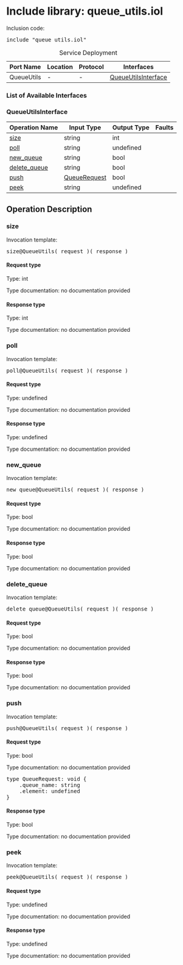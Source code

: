# Include library: queue_utils.iol

Inclusion code: <pre>include "queue_utils.iol"</pre>

<table>
  <caption>Service Deployment</caption>
  <thead>
    <tr>
      <th>Port Name</th>
      <th>Location</th>
      <th>Protocol</th>
      <th>Interfaces</th>
    </tr>
  </thead>
  <tbody>
    <tr>
      <td>QueueUtils</td>
      <td>-</td>
      <td>-</td>
      <td><a href="#QueueUtilsInterface">QueueUtilsInterface</a></td>
    </tr>
  </tbody>
</table>

<h3>List of Available Interfaces</h3>

<h3 id="QueueUtilsInterface">QueueUtilsInterface</h3>

<table>
  <thead>
    <tr>
      <th>Operation Name</th>
      <th>Input Type</th>
      <th>Output Type</th>
      <th>Faults</th>
    </tr>
  </thead>
  <tbody>
    <tr>
      <td><a href="#size">size</a></td>
      <td>string</td>
      <td>int</td>
      <td>
      </td>
    </tr>
    <tr>
      <td><a href="#poll">poll</a></td>
      <td>string</td>
      <td>undefined</td>
      <td>
      </td>
    </tr>
    <tr>
      <td><a href="#new_queue">new_queue</a></td>
      <td>string</td>
      <td>bool</td>
      <td>
      </td>
    </tr>
    <tr>
      <td><a href="#delete_queue">delete_queue</a></td>
      <td>string</td>
      <td>bool</td>
      <td>
      </td>
    </tr>
    <tr>
      <td><a href="#push">push</a></td>
      <td><a href="#QueueRequest">QueueRequest</a></td>
      <td>bool</td>
      <td>
      </td>
    </tr>
    <tr>
      <td><a href="#peek">peek</a></td>
      <td>string</td>
      <td>undefined</td>
      <td>
      </td>
    </tr>
  </tbody>
</table>

<h2>Operation Description</h2>



<h3 id="size">size</h3>


Invocation template: 
<pre>size@QueueUtils( request )( response )</pre>

<h4>Request type</h4>

Type: int

Type documentation: no documentation provided 



<h4>Response type</h4>

Type: int

Type documentation: no documentation provided 








<h3 id="poll">poll</h3>


Invocation template: 
<pre>poll@QueueUtils( request )( response )</pre>

<h4>Request type</h4>

Type: undefined

Type documentation: no documentation provided 



<h4>Response type</h4>

Type: undefined

Type documentation: no documentation provided 








<h3 id="new_queue">new_queue</h3>


Invocation template: 
<pre>new_queue@QueueUtils( request )( response )</pre>

<h4>Request type</h4>

Type: bool

Type documentation: no documentation provided 



<h4>Response type</h4>

Type: bool

Type documentation: no documentation provided 








<h3 id="delete_queue">delete_queue</h3>


Invocation template: 
<pre>delete_queue@QueueUtils( request )( response )</pre>

<h4>Request type</h4>

Type: bool

Type documentation: no documentation provided 



<h4>Response type</h4>

Type: bool

Type documentation: no documentation provided 








<h3 id="push">push</h3>


Invocation template: 
<pre>push@QueueUtils( request )( response )</pre>

<h4 id="QueueRequest">Request type</h4>

Type: bool

Type documentation: no documentation provided 
<pre>type QueueRequest: void {
	.queue_name: string
	.element: undefined
}</pre>


<h4>Response type</h4>

Type: bool

Type documentation: no documentation provided 








<h3 id="peek">peek</h3>


Invocation template: 
<pre>peek@QueueUtils( request )( response )</pre>

<h4>Request type</h4>

Type: undefined

Type documentation: no documentation provided 



<h4>Response type</h4>

Type: undefined

Type documentation: no documentation provided 










